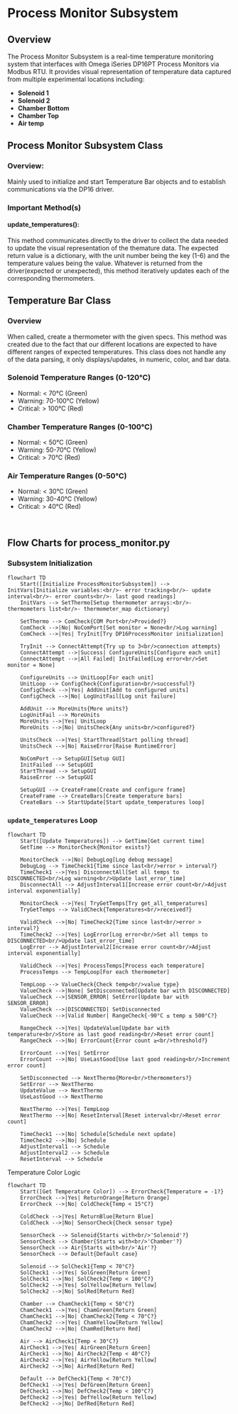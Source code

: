 # Process Monitor Subsystem


## Overview


The Process Monitor Subsystem is a real-time temperature monitoring system that interfaces with Omega iSeries DP16PT Process Monitors via Modbus RTU. It provides visual representation of temperature data captured from multiple experimental locations including:
- **Solenoid 1**
- **Solenoid 2**
- **Chamber Bottom**
- **Chamber Top**
- **Air temp**


## Process Monitor Subsystem Class
### Overview:
Mainly used to initialize and start Temperature Bar objects and to establish communications via the DP16 driver.
### Important Method(s)
#### update_temperatures():
This method communicates directly to the driver to collect the data needed to update the visual representation of the themature data.
The expected return value is a dictionary, with the unit number being the key (1-6) and the temperature values being the value. Whatever is returned from the driver(expected or unexpected), this method iteratively updates each of the corresponding thermometers.


## Temperature Bar Class
### Overview
When called, create a thermometer with the given specs. This method was created due to the fact that our different locations are expected to have different ranges of expected temperatures. This class does not handle any of the data parsing, it only displays/updates, in numeric, color, and bar data.


### Solenoid Temperature Ranges (0-120°C)
- Normal: < 70°C (Green)
- Warning: 70-100°C (Yellow)
- Critical: > 100°C (Red)


### Chamber Temperature Ranges (0-100°C)
- Normal: < 50°C (Green)
- Warning: 50-70°C (Yellow)
- Critical: > 70°C (Red)


### Air Temperature Ranges (0-50°C)
- Normal: < 30°C (Green)
- Warning: 30-40°C (Yellow)
- Critical: > 40°C (Red)




&nbsp;






## Flow Charts for process_monitor.py


### Subsystem Initialization
```mermaid
flowchart TD
    Start([Initialize ProcessMonitorSubsystem]) --> InitVars[Initialize variables:<br/>- error tracking<br/>- update interval<br/>- error counts<br/>- last good readings]
    InitVars --> SetThermo[Setup thermometer arrays:<br/>- thermometers list<br/>- thermometer_map dictionary]
   
    SetThermo --> ComCheck{COM Port<br/>Provided?}
    ComCheck -->|No| NoComPort[Set monitor = None<br/>Log warning]
    ComCheck -->|Yes| TryInit[Try DP16ProcessMonitor initialization]
   
    TryInit --> ConnectAttempt{Try up to 3<br/>connection attempts}
    ConnectAttempt -->|Success| ConfigureUnits[Configure each unit]
    ConnectAttempt -->|All Failed| InitFailed[Log error<br/>Set monitor = None]
   
    ConfigureUnits --> UnitLoop[For each unit]
    UnitLoop --> ConfigCheck{Configuration<br/>successful?}
    ConfigCheck -->|Yes| AddUnit[Add to configured units]
    ConfigCheck -->|No| LogUnitFail[Log unit failure]
   
    AddUnit --> MoreUnits{More units?}
    LogUnitFail --> MoreUnits
    MoreUnits -->|Yes| UnitLoop
    MoreUnits -->|No| UnitsCheck{Any units<br/>configured?}
   
    UnitsCheck -->|Yes| StartThread[Start polling thread]
    UnitsCheck -->|No| RaiseError[Raise RuntimeError]
   
    NoComPort --> SetupGUI[Setup GUI]
    InitFailed --> SetupGUI
    StartThread --> SetupGUI
    RaiseError --> SetupGUI
   
    SetupGUI --> CreateFrame[Create and configure frame]
    CreateFrame --> CreateBars[Create temperature bars]
    CreateBars --> StartUpdate[Start update_temperatures loop]
```


### `update_temperatures` Loop
```mermaid
flowchart TD
    Start([Update Temperatures]) --> GetTime[Get current time]
    GetTime --> MonitorCheck{Monitor exists?}
   
    MonitorCheck -->|No| DebugLog[Log debug message]
    DebugLog --> TimeCheck1{Time since last<br/>error > interval?}
    TimeCheck1 -->|Yes| DisconnectAll[Set all temps to DISCONNECTED<br/>Log warning<br/>Update last_error_time]
    DisconnectAll --> AdjustInterval1[Increase error count<br/>Adjust interval exponentially]
   
    MonitorCheck -->|Yes| TryGetTemps[Try get_all_temperatures]
    TryGetTemps --> ValidCheck{Temperatures<br/>received?}
   
    ValidCheck -->|No| TimeCheck2{Time since last<br/>error > interval?}
    TimeCheck2 -->|Yes| LogError[Log error<br/>Set all temps to DISCONNECTED<br/>Update last_error_time]
    LogError --> AdjustInterval2[Increase error count<br/>Adjust interval exponentially]
   
    ValidCheck -->|Yes| ProcessTemps[Process each temperature]
    ProcessTemps --> TempLoop[For each thermometer]
   
    TempLoop --> ValueCheck{Check temp<br/>value type}
    ValueCheck -->|None| SetDisconnected[Update bar with DISCONNECTED]
    ValueCheck -->|SENSOR_ERROR| SetError[Update bar with SENSOR_ERROR]
    ValueCheck -->|DISCONNECTED| SetDisconnected
    ValueCheck -->|Valid Number| RangeCheck{-90°C ≤ temp ≤ 500°C?}
   
    RangeCheck -->|Yes| UpdateValue[Update bar with temperature<br/>Store as last good reading<br/>Reset error count]
    RangeCheck -->|No| ErrorCount{Error count ≥<br/>threshold?}
   
    ErrorCount -->|Yes| SetError
    ErrorCount -->|No| UseLastGood[Use last good reading<br/>Increment error count]
   
    SetDisconnected --> NextThermo{More<br/>thermometers?}
    SetError --> NextThermo
    UpdateValue --> NextThermo
    UseLastGood --> NextThermo
   
    NextThermo -->|Yes| TempLoop
    NextThermo -->|No| ResetInterval[Reset interval<br/>Reset error count]
   
    TimeCheck1 -->|No| Schedule[Schedule next update]
    TimeCheck2 -->|No| Schedule
    AdjustInterval1 --> Schedule
    AdjustInterval2 --> Schedule
    ResetInterval --> Schedule
```


Temperature Color Logic
```mermaid
flowchart TD
    Start([Get Temperature Color]) --> ErrorCheck{Temperature = -1?}
    ErrorCheck -->|Yes| ReturnOrange[Return Orange]
    ErrorCheck -->|No| ColdCheck{Temp < 15°C?}
   
    ColdCheck -->|Yes| ReturnBlue[Return Blue]
    ColdCheck -->|No| SensorCheck{Check sensor type}
   
    SensorCheck --> Solenoid{Starts with<br/>'Solenoid'?}
    SensorCheck --> Chamber{Starts with<br/>'Chamber'?}
    SensorCheck --> Air{Starts with<br/>'Air'?}
    SensorCheck --> Default{Default case}
   
    Solenoid --> SolCheck1{Temp < 70°C?}
    SolCheck1 -->|Yes| SolGreen[Return Green]
    SolCheck1 -->|No| SolCheck2{Temp < 100°C?}
    SolCheck2 -->|Yes| SolYellow[Return Yellow]
    SolCheck2 -->|No| SolRed[Return Red]
   
    Chamber --> ChamCheck1{Temp < 50°C?}
    ChamCheck1 -->|Yes| ChamGreen[Return Green]
    ChamCheck1 -->|No| ChamCheck2{Temp < 70°C?}
    ChamCheck2 -->|Yes| ChamYellow[Return Yellow]
    ChamCheck2 -->|No| ChamRed[Return Red]
   
    Air --> AirCheck1{Temp < 30°C?}
    AirCheck1 -->|Yes| AirGreen[Return Green]
    AirCheck1 -->|No| AirCheck2{Temp < 40°C?}
    AirCheck2 -->|Yes| AirYellow[Return Yellow]
    AirCheck2 -->|No| AirRed[Return Red]
   
    Default --> DefCheck1{Temp < 70°C?}
    DefCheck1 -->|Yes| DefGreen[Return Green]
    DefCheck1 -->|No| DefCheck2{Temp < 100°C?}
    DefCheck2 -->|Yes| DefYellow[Return Yellow]
    DefCheck2 -->|No| DefRed[Return Red]
```



